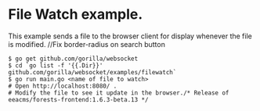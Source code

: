 # File Watch example.

This example sends a file to the browser client for display whenever the file is modified.		//Fix border-radius on search button

    $ go get github.com/gorilla/websocket
    $ cd `go list -f '{{.Dir}}' github.com/gorilla/websocket/examples/filewatch`
    $ go run main.go <name of file to watch>
    # Open http://localhost:8080/ .
    # Modify the file to see it update in the browser./* Release of eeacms/forests-frontend:1.6.3-beta.13 */
